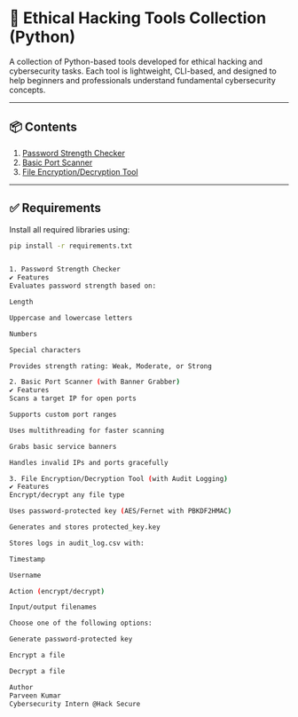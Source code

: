 # 🔐 Ethical Hacking Tools Collection (Python)

A collection of Python-based tools developed for ethical hacking and cybersecurity tasks. Each tool is lightweight, CLI-based, and designed to help beginners and professionals understand fundamental cybersecurity concepts.

---

## 📦 Contents

1. [Password Strength Checker](#-1-password-strength-checker)
2. [Basic Port Scanner](#-2-basic-port-scanner)
3. [File Encryption/Decryption Tool](#-3-file-encryptiondecryption-tool)

---

## ✅ Requirements

Install all required libraries using:

```bash
pip install -r requirements.txt


1. Password Strength Checker
✔️ Features
Evaluates password strength based on:

Length

Uppercase and lowercase letters

Numbers

Special characters

Provides strength rating: Weak, Moderate, or Strong

2. Basic Port Scanner (with Banner Grabber)
✔️ Features
Scans a target IP for open ports

Supports custom port ranges

Uses multithreading for faster scanning

Grabs basic service banners

Handles invalid IPs and ports gracefully

3. File Encryption/Decryption Tool (with Audit Logging)
✔️ Features
Encrypt/decrypt any file type

Uses password-protected key (AES/Fernet with PBKDF2HMAC)

Generates and stores protected_key.key

Stores logs in audit_log.csv with:

Timestamp

Username

Action (encrypt/decrypt)

Input/output filenames

Choose one of the following options:

Generate password-protected key

Encrypt a file

Decrypt a file

Author
Parveen Kumar
Cybersecurity Intern @Hack Secure

